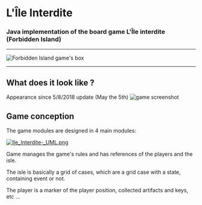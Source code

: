 # L'Île Interdite

### Java implementation of the board game L'Île interdite (Forbidden Island)



---



![Forbidden Island game's box](http://www.cyberfab.fr/gfx/lile_interdite/lile_interdite.jpg)



---

## What does it look like ?

Appearance since 5/8/2018 update (May the 5th)
![game screenshot](https://i.gyazo.com/7b85960c731986e5bf5abca9d83c95da.png)


## Game conception



The game modules are designed in 4 main modules:


[![Ile_Interdite-_UML.png](https://s14.postimg.cc/uhn5ko04h/Ile_Interdite-_UML.png)](https://postimg.cc/image/pizn64wbh/)

Game manages the game's rules and has references of the players and the isle.



The isle is basically a grid of cases, which are a grid case with a state, containing event or not.



The player is a marker of the player position, collected artifacts and keys, etc ...
